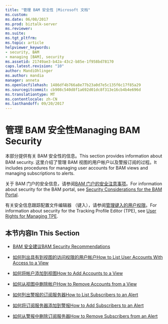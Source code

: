 ```yaml
---
title: "管理 BAM 安全性 |Microsoft 文档"
ms.custom: 
ms.date: 06/08/2017
ms.prod: biztalk-server
ms.reviewer: 
ms.suite: 
ms.tgt_pltfrm: 
ms.topic: article
helpviewer_keywords:
- security, BAM
- managing [BAM], security
ms.assetid: 21749ae3-b42a-43c2-b85e-1f958bd78170
caps.latest.revision: "10"
author: MandiOhlinger
ms.author: mandia
manager: anneta
ms.openlocfilehash: 1486df4b766a8e77b23a0d7e5c135f6c17f85a29
ms.sourcegitcommit: cb908c540d8f1a692d01dc8f313e16cb4b4e696d
ms.translationtype: MT
ms.contentlocale: zh-CN
ms.lasthandoff: 09/20/2017
---
```

# <a name="managing-bam-security"></a><span data-ttu-id="5342a-102">管理 BAM 安全性</span><span class="sxs-lookup"><span data-stu-id="5342a-102">Managing BAM Security</span></span>
<span data-ttu-id="5342a-103">本部分提供有关 BAM 安全性的信息。</span><span class="sxs-lookup"><span data-stu-id="5342a-103">This section provides information about BAM security.</span></span> <span data-ttu-id="5342a-104">这里介绍了管理 BAM 视图的用户帐户以及警报订阅的过程。</span><span class="sxs-lookup"><span data-stu-id="5342a-104">It includes procedures for managing user accounts for BAM views and managing subscriptions to alerts.</span></span>  
  
 <span data-ttu-id="5342a-105">关于 BAM 门户的安全信息，请参阅[BAM 门户的安全注意事项](../core/security-considerations-for-the-bam-portal.md)。</span><span class="sxs-lookup"><span data-stu-id="5342a-105">For information about security for the BAM portal, see [Security Considerations for the BAM Portal](../core/security-considerations-for-the-bam-portal.md).</span></span>  
  
 <span data-ttu-id="5342a-106">有关安全信息跟踪配置文件编辑器 （键入），请参阅[管理键入的用户权限](../core/user-rights-for-managing-tpe.md)。</span><span class="sxs-lookup"><span data-stu-id="5342a-106">For information about security for the Tracking Profile Editor (TPE), see [User Rights for Managing TPE](../core/user-rights-for-managing-tpe.md).</span></span>  
  
## <a name="in-this-section"></a><span data-ttu-id="5342a-107">本节内容</span><span class="sxs-lookup"><span data-stu-id="5342a-107">In This Section</span></span>  
  
-   [<span data-ttu-id="5342a-108">BAM 安全建议</span><span class="sxs-lookup"><span data-stu-id="5342a-108">BAM Security Recommendations</span></span>](../core/bam-security-recommendations.md)  
  
-   [<span data-ttu-id="5342a-109">如何列出具有到视图的访问权限的用户帐户</span><span class="sxs-lookup"><span data-stu-id="5342a-109">How to List User Accounts With Access to a View</span></span>](../core/how-to-list-user-accounts-with-access-to-a-view.md)  
  
-   [<span data-ttu-id="5342a-110">如何将帐户添加到视图</span><span class="sxs-lookup"><span data-stu-id="5342a-110">How to Add Accounts to a View</span></span>](../core/how-to-add-accounts-to-a-view.md)  
  
-   [<span data-ttu-id="5342a-111">如何从视图中删除帐户</span><span class="sxs-lookup"><span data-stu-id="5342a-111">How to Remove Accounts from a View</span></span>](../core/how-to-remove-accounts-from-a-view.md)  
  
-   [<span data-ttu-id="5342a-112">如何列出警报的订阅服务器</span><span class="sxs-lookup"><span data-stu-id="5342a-112">How to List Subscribers to an Alert</span></span>](../core/how-to-list-subscribers-to-an-alert.md)  
  
-   [<span data-ttu-id="5342a-113">如何将订阅服务器添加到警报</span><span class="sxs-lookup"><span data-stu-id="5342a-113">How to Add Subscribers to an Alert</span></span>](../core/how-to-add-subscribers-to-an-alert.md)  
  
-   [<span data-ttu-id="5342a-114">如何从警报中删除订阅服务器</span><span class="sxs-lookup"><span data-stu-id="5342a-114">How to Remove Subscribers from an Alert</span></span>](../core/how-to-remove-subscribers-from-an-alert.md)
